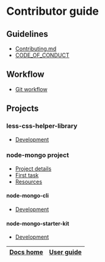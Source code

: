 # Contributor guide
## Guidelines
* [Contributing.md](https://github.com/code-collabo/docs/blob/main/contributing.md)
* [CODE_OF_CONDUCT](https://github.com/code-collabo/docs/blob/main/CODE_OF_CONDUCT.md)

## Workflow 
* [Git workflow](https://github.com/code-collabo/docs/blob/main/contributor-guide/git-workflow.md)

## Projects
### less-css-helper-library
* [Development](https://github.com/code-collabo/docs/blob/main/contributor-guide/less-css-helper-library/development.md)

### node-mongo project
* [Project details](https://github.com/code-collabo/docs/blob/main/contributor-guide/node-mongo-project/project-details.md)
* [First task](https://github.com/code-collabo/docs/blob/main/contributor-guide/node-mongo-project/first-task.md)
* [Resources](https://github.com/code-collabo/docs/blob/main/contributor-guide/node-mongo-project/resources.md)
#### node-mongo-cli
* [Development](https://github.com/code-collabo/docs/blob/main/contributor-guide/node-mongo-project/node-mongo-cli/development.md)
#### node-mongo-starter-kit
* [Development](https://github.com/code-collabo/docs/blob/main/contributor-guide/node-mongo-project/node-mongo-starter-kit/development.md)

|[Docs home](https://github.com/code-collabo/docs)|[User guide](https://github.com/code-collabo/docs/tree/main/user-guide)|
|---|---|
